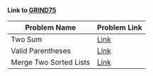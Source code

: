 **Link to [GRIND75](https://www.techinterviewhandbook.org/grind75)**


| Problem Name           | Problem Link                                                                                       |
|------------------------|----------------------------------------------------------------------------------------------------|
| Two Sum                | [Link](https://leetcode.com/problems/two-sum/)                                                     |
| Valid Parentheses      | [Link](https://leetcode.com/problems/valid-parentheses/)                                            |
| Merge Two Sorted Lists| [Link](https://leetcode.com/problems/merge-two-sorted-lists/description/)                           |
